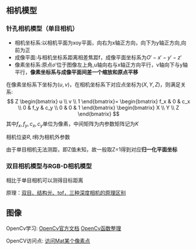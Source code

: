 ## 相机模型

### 针孔相机模型（单目相机）
- 相机坐标系:以相机平面为xoy平面，向右为x轴正方向，向下为y轴正方向,向前为正
- 成像平面:与相机坐标系距离相差焦距f，成像平面坐标系为$O'-x'-y'-z'$
- 像素坐标系:原点$o'$位于图像左上角,u轴向右与x轴正方向平行，v轴向下与y轴平行，**像素坐标系与成像平面间差一个缩放和原点平移**
  
在像素坐标系下坐标为$(u,v)$，在相机坐标系下对应点坐标为$(X,Y,Z)$，则满足关系:
$$
Z
\begin{bmatrix}
u \\ v \\ 1
\end{bmatrix}=
\begin{bmatrix}
f_x & 0 & c_x \\
0 & f_y & c_y \\
0 & 0 & 1
\end{bmatrix}
\begin{bmatrix}
X \\ Y \\ Z
\end{bmatrix}
$$
其中$f_x,f_y,c_x,c_y$单位为像素，中间矩阵为内参数矩阵记为$K$

相机位姿$R,t$称为相机外参数

由于单目相机无法测距，即Z值未知，故一般取Z=1得到对应**归一化平面坐标**

### 双目相机模型与RGB-D相机模型
相比于单目相机可以测得目标距离

原理：[双目、结构光、tof，三种深度相机的原理区别](https://www.oakchina.cn/2023/05/16/3_depth_cams/)

## 图像
OpenCv学习:
[OpenCv官方文档](https://docs.opencv.org/3.4.11/d9/df8/tutorial_root.html)
[OpenCv函数整理](https://blog.csdn.net/Python_0011/article/details/131871546?ops_request_misc=%257B%2522request%255Fid%2522%253A%2522171098198116777224486229%2522%252C%2522scm%2522%253A%252220140713.130102334..%2522%257D&request_id=171098198116777224486229&biz_id=0&utm_medium=distribute.pc_search_result.none-task-blog-2~all~top_positive~default-2-131871546-null-null.142^v99^pc_search_result_base4&utm_term=opencv&spm=1018.2226.3001.4449)

OpenCV访问点:
[访问Mat某个像素点](https://blog.csdn.net/qq_42731705/article/details/121522770)